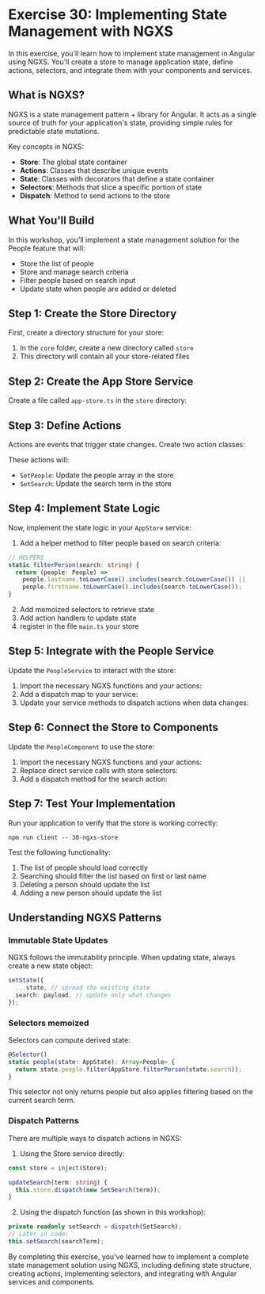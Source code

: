 # Exercise 30: Implementing State Management with NGXS

In this exercise, you'll learn how to implement state management in Angular using NGXS. You'll create a store to manage application state, define actions, selectors, and integrate them with your components and services.

## What is NGXS?

NGXS is a state management pattern + library for Angular. It acts as a single source of truth for your application's state, providing simple rules for predictable state mutations.

Key concepts in NGXS:

- **Store**: The global state container
- **Actions**: Classes that describe unique events
- **State**: Classes with decorators that define a state container
- **Selectors**: Methods that slice a specific portion of state
- **Dispatch**: Method to send actions to the store

## What You'll Build

In this workshop, you'll implement a state management solution for the People feature that will:

- Store the list of people
- Store and manage search criteria
- Filter people based on search input
- Update state when people are added or deleted

## Step 1: Create the Store Directory

First, create a directory structure for your store:

1. In the `core` folder, create a new directory called `store`
2. This directory will contain all your store-related files

## Step 2: Create the App Store Service

Create a file called `app-store.ts` in the `store` directory:

## Step 3: Define Actions

Actions are events that trigger state changes. Create two action classes:

These actions will:

- `SetPeople`: Update the people array in the store
- `SetSearch`: Update the search term in the store

## Step 4: Implement State Logic

Now, implement the state logic in your `AppStore` service:

1. Add a helper method to filter people based on search criteria:

```typescript
// HELPERS
static filterPerson(search: string) {
  return (people: People) =>
    people.lastname.toLowerCase().includes(search.toLowerCase()) ||
    people.firstname.toLowerCase().includes(search.toLowerCase());
}
```

2. Add memoized selectors to retrieve state
3. Add action handlers to update state
4. register in the file `main.ts` your store

## Step 5: Integrate with the People Service

Update the `PeopleService` to interact with the store:

1. Import the necessary NGXS functions and your actions:
2. Add a dispatch map to your service:
3. Update your service methods to dispatch actions when data changes:

## Step 6: Connect the Store to Components

Update the `PeopleComponent` to use the store:

1. Import the necessary NGXS functions and your actions:
2. Replace direct service calls with store selectors:
3. Add a dispatch method for the search action:

## Step 7: Test Your Implementation

Run your application to verify that the store is working correctly:

```shell
npm run client -- 30-ngxs-store
```

Test the following functionality:

1. The list of people should load correctly
2. Searching should filter the list based on first or last name
3. Deleting a person should update the list
4. Adding a new person should update the list

## Understanding NGXS Patterns

### Immutable State Updates

NGXS follows the immutability principle. When updating state, always create a new state object:

```typescript
setState({
  ...state, // spread the existing state
  search: payload, // update only what changes
});
```

### Selectors memoized

Selectors can compute derived state:

```typescript
@Selector()
static people(state: AppState): Array<People> {
  return state.people.filter(AppStore.filterPerson(state.search));
}
```

This selector not only returns people but also applies filtering based on the current search term.

### Dispatch Patterns

There are multiple ways to dispatch actions in NGXS:

1. Using the Store service directly:

```typescript
const store = inject(Store);

updateSearch(term: string) {
  this.store.dispatch(new SetSearch(term));
}
```

2. Using the dispatch function (as shown in this workshop):

```typescript
private readonly setSearch = dispatch(SetSearch);
// Later in code:
this.setSearch(searchTerm);
```

By completing this exercise, you've learned how to implement a complete state management solution using NGXS, including defining state structure, creating actions, implementing selectors, and integrating with Angular services and components.
